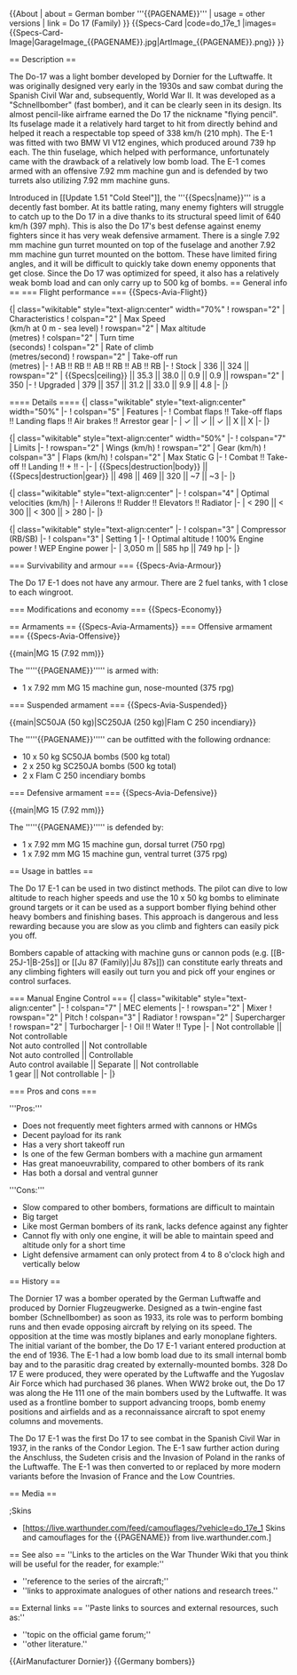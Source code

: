 {{About
| about = German bomber '''{{PAGENAME}}'''
| usage = other versions
| link = Do 17 (Family)
}}
{{Specs-Card
|code=do_17e_1
|images={{Specs-Card-Image|GarageImage_{{PAGENAME}}.jpg|ArtImage_{{PAGENAME}}.png}}
}}

== Description ==
<!-- ''In the description, the first part should be about the history of and the creation and combat usage of the aircraft, as well as its key features. In the second part, tell the reader about the aircraft in the game. Insert a screenshot of the vehicle, so that if the novice player does not remember the vehicle by name, he will immediately understand what kind of vehicle the article is talking about.'' -->
The Do-17 was a light bomber developed by Dornier for the Luftwaffe. It was originally designed very early in the 1930s and saw combat during the Spanish Civil War and, subsequently, World War II. It was developed as a "Schnellbomber" (fast bomber), and it can be clearly seen in its design. Its almost pencil-like airframe earned the Do 17 the nickname "flying pencil". Its fuselage made it a relatively hard target to hit from directly behind and helped it reach a respectable top speed of 338 km/h (210 mph). The E-1 was fitted with two BMW VI V12 engines, which produced around 739 hp each. The thin fuselage, which helped with performance, unfortunately came with the drawback of a relatively low bomb load. The E-1 comes armed with an offensive 7.92 mm machine gun and is defended by two turrets also utilizing 7.92 mm machine guns.

Introduced in [[Update 1.51 "Cold Steel"]], the '''{{Specs|name}}''' is a decently fast bomber. At its battle rating, many enemy fighters will struggle to catch up to the Do 17 in a dive thanks to its structural speed limit of 640 km/h (397 mph). This is also the Do 17's best defense against enemy fighters since it has very weak defensive armament. There is a single 7.92 mm machine gun turret mounted on top of the fuselage and another 7.92 mm machine gun turret mounted on the bottom. These have limited firing angles, and it will be difficult to quickly take down enemy opponents that get close. Since the Do 17 was optimized for speed, it also has a relatively weak bomb load and can only carry up to 500 kg of bombs.
== General info ==
=== Flight performance ===
{{Specs-Avia-Flight}}
<!-- ''Describe how the aircraft behaves in the air. Speed, manoeuvrability, acceleration and allowable loads - these are the most important characteristics of the vehicle.'' -->

{| class="wikitable" style="text-align:center" width="70%"
! rowspan="2" | Characteristics
! colspan="2" | Max Speed<br>(km/h at 0 m - sea level)
! rowspan="2" | Max altitude<br>(metres)
! colspan="2" | Turn time<br>(seconds)
! colspan="2" | Rate of climb<br>(metres/second)
! rowspan="2" | Take-off run<br>(metres)
|-
! AB !! RB !! AB !! RB !! AB !! RB
|-
! Stock
| 336 || 324 || rowspan="2" | {{Specs|ceiling}} || 35.3 || 38.0 || 0.9 || 0.9 || rowspan="2" | 350
|-
! Upgraded
| 379 || 357 || 31.2 || 33.0 || 9.9 || 4.8
|-
|}

==== Details ====
{| class="wikitable" style="text-align:center" width="50%"
|-
! colspan="5" | Features
|-
! Combat flaps !! Take-off flaps !! Landing flaps !! Air brakes !! Arrestor gear
|-
| ✓ || ✓ || ✓ || X || X     <!-- ✓ -->
|-
|}

{| class="wikitable" style="text-align:center" width="50%"
|-
! colspan="7" | Limits
|-
! rowspan="2" | Wings (km/h)
! rowspan="2" | Gear (km/h)
! colspan="3" | Flaps (km/h)
! colspan="2" | Max Static G
|-
! Combat !! Take-off !! Landing !! + !! -
|-
| {{Specs|destruction|body}} || {{Specs|destruction|gear}} || 498 || 469 || 320 || ~7 || ~3
|-
|}

{| class="wikitable" style="text-align:center"
|-
! colspan="4" | Optimal velocities (km/h)
|-
! Ailerons !! Rudder !! Elevators !! Radiator
|-
| < 290 || < 300 || < 300 || > 280
|-
|}

{| class="wikitable" style="text-align:center"
|-
! colspan="3" | Compressor (RB/SB)
|-
! colspan="3" | Setting 1
|-
! Optimal altitude
! 100% Engine power
! WEP Engine power
|-
| 3,050 m || 585 hp || 749 hp
|-
|}

=== Survivability and armour ===
{{Specs-Avia-Armour}}
<!-- ''Examine the survivability of the aircraft. Note how vulnerable the structure is and how secure the pilot is, whether the fuel tanks are armoured, etc. Describe the armour, if there is any, and also mention the vulnerability of other critical aircraft systems.'' -->
The Do 17 E-1 does not have any armour. There are 2 fuel tanks, with 1 close to each wingroot.

=== Modifications and economy ===
{{Specs-Economy}}

== Armaments ==
{{Specs-Avia-Armaments}}
=== Offensive armament ===
{{Specs-Avia-Offensive}}
<!-- ''Describe the offensive armament of the aircraft, if any. Describe how effective the cannons and machine guns are in a battle, and also what belts or drums are better to use. If there is no offensive weaponry, delete this subsection.'' -->
{{main|MG 15 (7.92 mm)}}

The '''''{{PAGENAME}}''''' is armed with:

* 1 x 7.92 mm MG 15 machine gun, nose-mounted (375 rpg)

=== Suspended armament ===
{{Specs-Avia-Suspended}}
<!-- ''Describe the aircraft's suspended armament: additional cannons under the wings, bombs, rockets and torpedoes. This section is especially important for bombers and attackers. If there is no suspended weaponry remove this subsection.'' -->
{{main|SC50JA (50 kg)|SC250JA (250 kg)|Flam C 250 incendiary}}

The '''''{{PAGENAME}}''''' can be outfitted with the following ordnance:

* 10 x 50 kg SC50JA bombs (500 kg total)
* 2 x 250 kg SC250JA bombs (500 kg total)
* 2 x Flam C 250 incendiary bombs

=== Defensive armament ===
{{Specs-Avia-Defensive}}
<!-- ''Defensive armament with turret machine guns or cannons, crewed by gunners. Examine the number of gunners and what belts or drums are better to use. If defensive weaponry is not available, remove this subsection.'' -->
{{main|MG 15 (7.92 mm)}}

The '''''{{PAGENAME}}''''' is defended by:

* 1 x 7.92 mm MG 15 machine gun, dorsal turret (750 rpg)
* 1 x 7.92 mm MG 15 machine gun, ventral turret (375 rpg)

== Usage in battles ==
<!-- ''Describe the tactics of playing in the aircraft, the features of using aircraft in a team and advice on tactics. Refrain from creating a "guide" - do not impose a single point of view, but instead, give the reader food for thought. Examine the most dangerous enemies and give recommendations on fighting them. If necessary, note the specifics of the game in different modes (AB, RB, SB).'' -->
The Do 17 E-1 can be used in two distinct methods. The pilot can dive to low altitude to reach higher speeds and use the 10 x 50 kg bombs to eliminate ground targets or it can be used as a support bomber flying behind other heavy bombers and finishing bases. This approach is dangerous and less rewarding because you are slow as you climb and fighters can easily pick you off.

Bombers capable of attacking with machine guns or cannon pods (e.g. [[B-25J-1|B-25s]] or [[Ju 87 (Family)|Ju 87s]]) can constitute early threats and any climbing fighters will easily out turn you and pick off your engines or control surfaces.

=== Manual Engine Control ===
{| class="wikitable" style="text-align:center"
|-
! colspan="7" | MEC elements
|-
! rowspan="2" | Mixer
! rowspan="2" | Pitch
! colspan="3" | Radiator
! rowspan="2" | Supercharger
! rowspan="2" | Turbocharger
|-
! Oil !! Water !! Type
|-
| Not controllable || Not controllable<br>Not auto controlled || Not controllable<br>Not auto controlled || Controllable<br>Auto control available || Separate || Not controllable<br>1 gear || Not controllable
|-
|}

=== Pros and cons ===
<!-- ''Summarise and briefly evaluate the vehicle in terms of its characteristics and combat effectiveness. Mark its pros and cons in the bulleted list. Try not to use more than 6 points for each of the characteristics. Avoid using categorical definitions such as "bad", "good" and the like - use substitutions with softer forms such as "inadequate" and "effective".'' -->

'''Pros:'''

* Does not frequently meet fighters armed with cannons or HMGs
* Decent payload for its rank
* Has a very short takeoff run
* Is one of the few German bombers with a machine gun armament
* Has great manoeuvrability, compared to other bombers of its rank
* Has both a dorsal and ventral gunner

'''Cons:'''

* Slow compared to other bombers, formations are difficult to maintain
* Big target
* Like most German bombers of its rank, lacks defence against any fighter
* Cannot fly with only one engine, it will be able to maintain speed and altitude only for a short time
* Light defensive armament can only protect from 4 to 8 o'clock high and vertically below

== History ==
<!-- ''Describe the history of the creation and combat usage of the aircraft in more detail than in the introduction. If the historical reference turns out to be too long, take it to a separate article, taking a link to the article about the vehicle and adding a block "/History" (example: <nowiki>https://wiki.warthunder.com/(Vehicle-name)/History</nowiki>) and add a link to it here using the <code>main</code> template. Be sure to reference text and sources by using <code><nowiki><ref></ref></nowiki></code>, as well as adding them at the end of the article with <code><nowiki><references /></nowiki></code>. This section may also include the vehicle's dev blog entry (if applicable) and the in-game encyclopedia description (under <code><nowiki>=== In-game description ===</nowiki></code>, also if applicable).'' -->
The Dornier 17 was a bomber operated by the German Luftwaffe and produced by Dornier Flugzeugwerke. Designed as a twin-engine fast bomber (Schnellbomber) as soon as 1933, its role was to perform bombing runs and then evade opposing aircraft by relying on its speed. The opposition at the time was mostly biplanes and early monoplane fighters. The initial variant of the bomber, the Do 17 E-1 variant entered production at the end of 1936. The E-1 had a low bomb load due to its small internal bomb bay and to the parasitic drag created by externally-mounted bombs. 328 Do 17 E were produced, they were operated by the Luftwaffe and the Yugoslav Air Force which had purchased 36 planes. When WW2 broke out, the Do 17 was along the He 111 one of the main bombers used by the Luftwaffe. It was used as a frontline bomber to support advancing troops, bomb enemy positions and airfields and as a reconnaissance aircraft to spot enemy columns and movements.

The Do 17 E-1 was the first Do 17 to see combat in the Spanish Civil War in 1937, in the ranks of the Condor Legion. The E-1 saw further action during the Anschluss, the Sudeten crisis and the Invasion of Poland in the ranks of the Luftwaffe. The E-1 was then converted to or replaced by more modern variants before the Invasion of France and the Low Countries.

== Media ==
<!-- ''Excellent additions to the article would be video guides, screenshots from the game, and photos.'' -->

;Skins
* [https://live.warthunder.com/feed/camouflages/?vehicle=do_17e_1 Skins and camouflages for the {{PAGENAME}} from live.warthunder.com.]

== See also ==
''Links to the articles on the War Thunder Wiki that you think will be useful for the reader, for example:''
* ''reference to the series of the aircraft;''
* ''links to approximate analogues of other nations and research trees.''

== External links ==
''Paste links to sources and external resources, such as:''
* ''topic on the official game forum;''
* ''other literature.''

{{AirManufacturer Dornier}}
{{Germany bombers}}